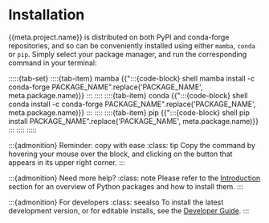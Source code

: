 # Installation

{{meta.project.name}} is distributed on both PyPI and conda-forge repositories,
and so can be conveniently installed using either `mamba`, `conda` or `pip`.
Simply select your package manager, and run the corresponding command in your terminal:

:::::{tab-set}
::::{tab-item} mamba
{{":::{code-block} shell
mamba install -c conda-forge PACKAGE_NAME".replace('PACKAGE_NAME', meta.package.name)}}
:::
::::
::::{tab-item} conda
{{":::{code-block} shell
conda install -c conda-forge PACKAGE_NAME".replace('PACKAGE_NAME', meta.package.name)}}
:::
::::
::::{tab-item} pip
{{":::{code-block} shell
pip install PACKAGE_NAME".replace('PACKAGE_NAME', meta.package.name)}}
:::
::::
:::::

:::{admonition} Reminder: copy with ease
:class: tip
Copy the command by hovering your mouse over the block, and clicking on the button
that appears in its upper right corner.
:::

:::{admonition} Need more help?
:class: note
Please refer to the [Introduction](../intro/background/python_pkgs.md) 
section for an overview of Python packages and how to install them.
:::

:::{admonition} For developers
:class: seealso
To install the latest development version, or for editable installs, 
see the [Developer Guide](../contribute/index.md).
:::